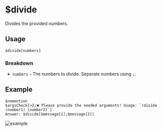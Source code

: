 # $divide
Divides the provided numbers.

## Usage
```
$divide[numbers]
```

### Breakdown
- `numbers` - The numbers to divide. Separate numbers using `;`.

## Example
```
$nomention
$argsCheck[>2;❌ Please provide the needed arguments! Usage: `!divide (number1) (number2)`]
Answer: $divide[$message[1];$message[2]]
```

![example](https://user-images.githubusercontent.com/69215413/125975569-bfda8ef1-40f8-4e47-b3d7-340e3b4c1048.png)
